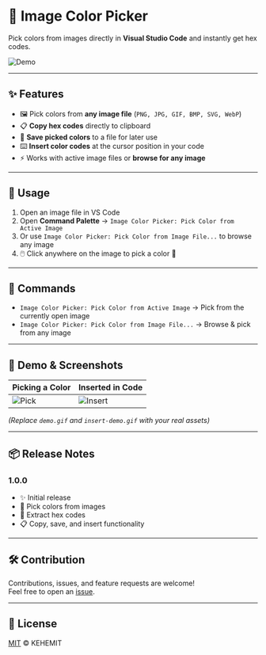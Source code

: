 # 🎨 Image Color Picker

Pick colors from images directly in **Visual Studio Code** and instantly get hex codes.

![Demo](images/demo1.gif)

---

## ✨ Features

- 🖼️ Pick colors from **any image file** (`PNG, JPG, GIF, BMP, SVG, WebP`)
- 📋 **Copy hex codes** directly to clipboard
- 💾 **Save picked colors** to a file for later use
- ⌨️ **Insert color codes** at the cursor position in your code
- ⚡ Works with active image files or **browse for any image**

---

## 🚀 Usage

1. Open an image file in VS Code
2. Open **Command Palette** → `Image Color Picker: Pick Color from Active Image`
3. Or use `Image Color Picker: Pick Color from Image File...` to browse any image
4. 🖱️ Click anywhere on the image to pick a color 🎉

---

## 🔧 Commands

- `Image Color Picker: Pick Color from Active Image` → Pick from the currently open image
- `Image Color Picker: Pick Color from Image File...` → Browse & pick from any image

---

## 📸 Demo & Screenshots

| Picking a Color          | Inserted in Code                  |
| ------------------------ | --------------------------------- |
| ![Pick](images/demo1.gif) | ![Insert](images/demo1.gif) |

_(Replace `demo.gif` and `insert-demo.gif` with your real assets)_

---

## 📦 Release Notes

### 1.0.0

- ✨ Initial release
- 🎨 Pick colors from images
- 🔑 Extract hex codes
- 📋 Copy, save, and insert functionality

---

## 🛠️ Contribution

Contributions, issues, and feature requests are welcome!  
Feel free to open an [issue](https://github.com/KEHEM-IT/image-color-picker/issues).

---

## 📜 License

[MIT](LICENSE) © KEHEMIT

